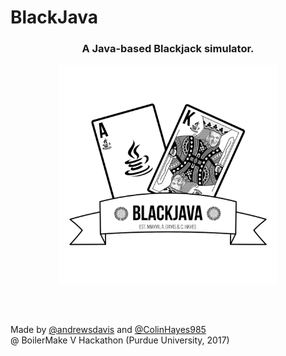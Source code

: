 # BlackJava

<h3 align="center">A Java-based Blackjack simulator.</h3>
<p align="center"><img width="350px" height="350px" src="media/blackjavablank.png"></p>
<br><br>

Made by [@andrewsdavis](http://github.com/andrewsdavis) and [@ColinHayes985](http://github.com/ColinHayes985)
<br>@ BoilerMake V Hackathon (Purdue University, 2017)
